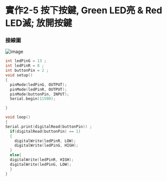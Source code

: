 # 實作2-5 按下按鍵, Green LED亮 & Red LED滅; 放開按鍵
### 接線圖
![image](https://user-images.githubusercontent.com/17948436/134792208-025ad442-d66c-444e-b9ee-250df28ec14c.png)
```c
int ledPinG = 13 ;
int ledPinR = 8 ;
int buttonPin = 2 ;
void setup()
{
  pinMode(ledPinG, OUTPUT);
  pinMode(ledPinR, OUTPUT);
  pinMode(buttonPin, INPUT);
  Serial.begin(11500);

}

void loop()
{ 
Serial.print(digitalRead(buttonPin)) ;
  if(digitalRead(buttonPin) == 1)
  {
    digitalWrite(ledPinR, LOW);
    digitalWrite(ledPinG, HIGH);
  }
  else{
  digitalWrite(ledPinR, HIGH);
  digitalWrite(ledPinG, LOW);
  }
}
```
